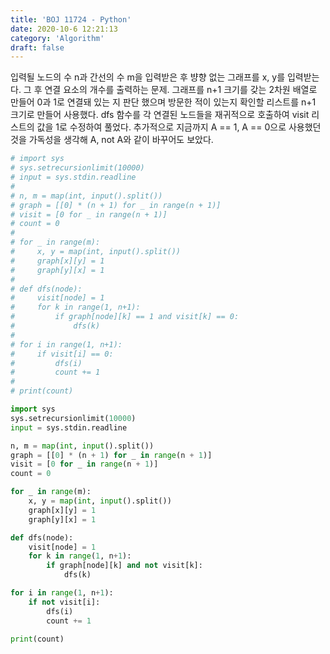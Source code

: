 ```yaml
---
title: 'BOJ 11724 - Python'
date: 2020-10-6 12:21:13
category: 'Algorithm'
draft: false
---
```

입력될 노드의 수 n과 간선의 수 m을 입력받은 후 뱡향 없는 그래프를 x, y를 입력받는다. 그 후 연결 요소의 개수를 출력하는 문제. 그래프를 n+1 크기를 갖는 2차원 배열로 만들어 0과 1로 연결돼 있는 지 판단 했으며 방문한 적이 있는지 확인할 리스트를 n+1 크기로 만들어 사용했다. dfs 함수를 각 연결된 노드들을 재귀적으로 호출하여 visit 리스트의 값을 1로 수정하여 풀었다. 추가적으로 지금까지 A == 1, A == 0으로 사용했던 것을 가독성을 생각해 A, not A와 같이 바꾸어도 보았다.
```python
# import sys
# sys.setrecursionlimit(10000)
# input = sys.stdin.readline
#
# n, m = map(int, input().split())
# graph = [[0] * (n + 1) for _ in range(n + 1)]
# visit = [0 for _ in range(n + 1)]
# count = 0
#
# for _ in range(m):
#     x, y = map(int, input().split())
#     graph[x][y] = 1
#     graph[y][x] = 1
#
# def dfs(node):
#     visit[node] = 1
#     for k in range(1, n+1):
#         if graph[node][k] == 1 and visit[k] == 0:
#             dfs(k)
#
# for i in range(1, n+1):
#     if visit[i] == 0:
#         dfs(i)
#         count += 1
#
# print(count)

import sys
sys.setrecursionlimit(10000)
input = sys.stdin.readline

n, m = map(int, input().split())
graph = [[0] * (n + 1) for _ in range(n + 1)]
visit = [0 for _ in range(n + 1)]
count = 0

for _ in range(m):
    x, y = map(int, input().split())
    graph[x][y] = 1
    graph[y][x] = 1

def dfs(node):
    visit[node] = 1
    for k in range(1, n+1):
        if graph[node][k] and not visit[k]:
            dfs(k)

for i in range(1, n+1):
    if not visit[i]:
        dfs(i)
        count += 1

print(count)

```